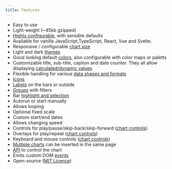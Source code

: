 ```yaml
---
title: Features
---
```


- Easy to use
- Light-weight (~45kb gzipped)
- [Highly configurable](./documentation/options.md), with sensible defaults
- Available for vanilla JavaScript,TypeScript, React, Vue and Svelte.
- Responsive / configurable [chart size](./guides/chart-size.md)
- Light and dark [themes](./guides/themes.md)
- Good looking default [colors](./guides/colors.md), also configurable with color maps or paletts
- Customizable title, sub-title, caption and date counter. They all allow displaying [calculated/dynamic values](./guides/dynamic-values.md)
- Flexible handling for various [data shapes and formats](./documentation/data.md)
- [Icons](./guides/icons.md)
- [Labels](./guides/labels.md) on the bars or outside
- [Groups](./guides/groups.md) with filters
- Bar [highlight and selection](./guides/highlight-select.md)
- Autorun or start manually
- Allows looping
- Optional fixed scale
- Custom start/end dates
- Allows changing speed
- Controls for play/pause/skip-back/skip-forward ([chart controls](./guides/chart-controls.md))
- Overlays for play/repeat ([chart controls](./guides/chart-controls.md))
- Keyboard and mouse controls ([chart controls](./guides/chart-controls.md))
- [Multiple charts](./guides/multiple-charts.md) can be inserted in the same page
- [API](./documentation/api.md) to control the chart
- Emits custom DOM [events](./documentation/events.md)
- Open-source ([MIT Licence](./license.md))
